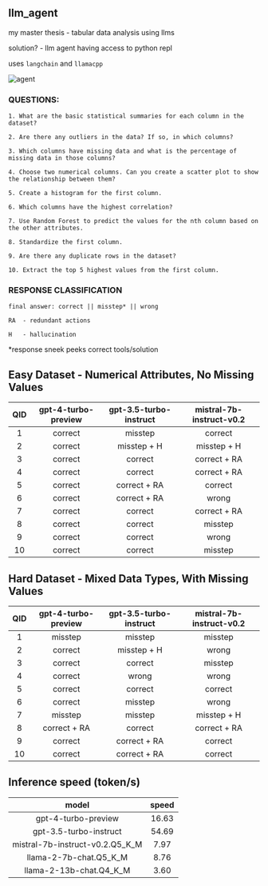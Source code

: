## llm_agent

my master thesis - tabular data analysis using llms

solution? - llm agent having access to python repl

uses `langchain` and `llamacpp`

![agent](https://github.com/oski99/llm_agent/assets/102487659/0f52c3d9-042e-45cb-8219-5409962669e0)

### QUESTIONS:

    1. What are the basic statistical summaries for each column in the dataset?

    2. Are there any outliers in the data? If so, in which columns?

    3. Which columns have missing data and what is the percentage of missing data in those columns?

    4. Choose two numerical columns. Can you create a scatter plot to show the relationship between them?

    5. Create a histogram for the first column.

    6. Which columns have the highest correlation?

    7. Use Random Forest to predict the values for the nth column based on the other attributes.

    8. Standardize the first column.

    9. Are there any duplicate rows in the dataset?

    10. Extract the top 5 highest values from the first column.

### RESPONSE CLASSIFICATION

    final answer: correct || misstep* || wrong

    RA  - redundant actions

    H   - hallucination

*response sneek peeks correct tools/solution

## Easy Dataset         - Numerical Attributes, No Missing Values

| QID | gpt-4-turbo-preview | gpt-3.5-turbo-instruct | mistral-7b-instruct-v0.2 | 
|:---:|:-------------------:|:----------------------:|:------------------------:|
|1    | correct             | misstep                | correct                  |
|2    | correct             | misstep + H            | misstep + H              | 
|3    | correct             | correct                | correct + RA             |
|4    | correct             | correct                | correct + RA             |
|5    | correct             | correct + RA           | correct                  |
|6    | correct             | correct + RA           | wrong                    |
|7    | correct             | correct                | correct + RA             |
|8    | correct             | correct                | misstep                  |
|9    | correct             | correct                | wrong                    |
|10   | correct             | correct                | misstep                  |

## Hard Dataset         - Mixed Data Types, With Missing Values

| QID | gpt-4-turbo-preview | gpt-3.5-turbo-instruct | mistral-7b-instruct-v0.2 |
|:---:|:-------------------:|:----------------------:|:------------------------:|
|1    | misstep             | misstep                | misstep                  |
|2    | correct             | misstep + H            | wrong                    |
|3    | correct             | correct                | misstep                  |
|4    | correct             | wrong                  | wrong                    |
|5    | correct             | correct                | correct                  |
|6    | correct             | misstep                | wrong                    |
|7    | misstep             | misstep                | misstep + H              |
|8    | correct + RA        | correct                | correct + RA             |
|9    | correct             | correct + RA           | correct                  |
|10   | correct             | correct + RA           | correct                  |


## Inference speed (token/s)

| model                           | speed |
|:-------------------------------:|:-----:|
| gpt-4-turbo-preview             | 16.63 |
| gpt-3.5-turbo-instruct          | 54.69 |
| mistral-7b-instruct-v0.2.Q5_K_M | 7.97  |
| llama-2-7b-chat.Q5_K_M          | 8.76  |
| llama-2-13b-chat.Q4_K_M         | 3.60  |